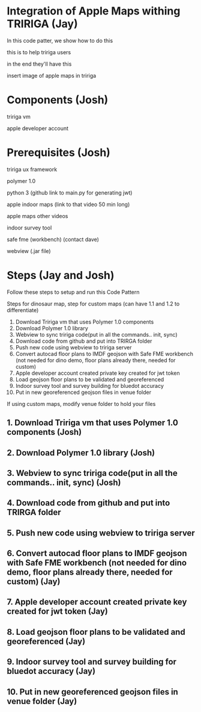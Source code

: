 # Integration of Apple Maps withing TRIRIGA (Jay)

<!--- https://guides.github.com/features/mastering-markdown/ -->

In this code patter, we show how to do this

this is to help tririga users

in the end they'll have this 

insert image of apple maps in tririga

# Components (Josh)
tririga vm

apple developer account

# Prerequisites (Josh)

tririga ux framework

polymer 1.0

python 3 (github link to main.py for generating jwt)

apple indoor maps (link to that video 50 min long)

apple maps other videos

indoor survey tool

safe fme (workbench) (contact dave)

webview (.jar file)

# Steps (Jay and Josh)

Follow these steps to setup and run this Code Pattern

Steps for dinosaur map, step for custom maps
(can have 1.1 and 1.2 to differentiate)

1. Download Tririga vm that uses Polymer 1.0 components
1. Download Polymer 1.0 library
1. Webview to sync tririga code(put in all the commands.. init, sync)
1. Download code from github and put into TRIRGA folder
1. Push new code using webview to tririga server
1. Convert autocad floor plans to IMDF geojson with Safe FME workbench (not needed for dino demo, floor plans already there, needed for custom)
1. Apple developer account created private key created for jwt token
1. Load geojson floor plans to be validated and georeferenced
1. Indoor survey tool and survey building for bluedot accuracy
1. Put in new georeferenced geojson files in venue folder

If using custom maps, modify venue folder to hold your files

## 1. Download Tririga vm that uses Polymer 1.0 components (Josh)
## 2. Download Polymer 1.0 library (Josh)
## 3. Webview to sync tririga code(put in all the commands.. init, sync) (Josh)
## 4. Download code from github and put into TRIRGA folder
## 5. Push new code using webview to tririga server
## 6. Convert autocad floor plans to IMDF geojson with Safe FME workbench (not needed for dino demo, floor plans already there, needed for custom) (Jay)
## 7. Apple developer account created private key created for jwt token (Jay)
## 8. Load geojson floor plans to be validated and georeferenced (Jay)
## 9. Indoor survey tool and survey building for bluedot accuracy (Jay)
## 10. Put in new georeferenced geojson files in venue folder (Jay)








